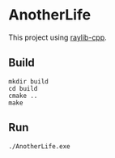 # AnotherLife

This project using [raylib-cpp](https://github.com/RobLoach/raylib-cpp).

## Build

```
mkdir build
cd build
cmake ..
make
```

## Run

```
./AnotherLife.exe
```

